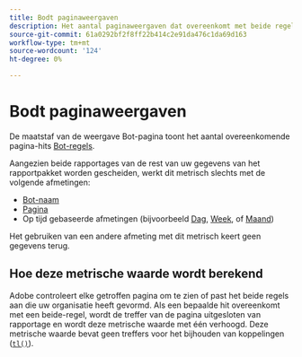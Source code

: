 ```yaml
---
title: Bodt paginaweergaven
description: Het aantal paginaweergaven dat overeenkomt met beide regels.
source-git-commit: 61a0292bf2f8ff22b414c2e91da476c1da69d163
workflow-type: tm+mt
source-wordcount: '124'
ht-degree: 0%

---
```


# Bodt paginaweergaven

De maatstaf van de weergave Bot-pagina toont het aantal overeenkomende pagina-hits [Bot-regels](/help/admin/admin/c-manage-report-suites/c-edit-report-suites/general/bot-removal/bot-rules.md).

Aangezien beide rapportages van de rest van uw gegevens van het rapportpakket worden gescheiden, werkt dit metrisch slechts met de volgende afmetingen:

* [Bot-naam](../dimensions/bot-name.md)
* [Pagina](../dimensions/page.md)
* Op tijd gebaseerde afmetingen (bijvoorbeeld [Dag](../dimensions/day.md), [Week](../dimensions/week.md), of [Maand](../dimensions/month.md))

Het gebruiken van een andere afmeting met dit metrisch keert geen gegevens terug.

## Hoe deze metrische waarde wordt berekend

Adobe controleert elke getroffen pagina om te zien of past het beide regels aan die uw organisatie heeft gevormd. Als een bepaalde hit overeenkomt met een beide-regel, wordt de treffer van de pagina uitgesloten van rapportage en wordt deze metrische waarde met één verhoogd. Deze metrische waarde bevat geen treffers voor het bijhouden van koppelingen ([`tl()`](/help/implement/vars/functions/tl-method.md)).
